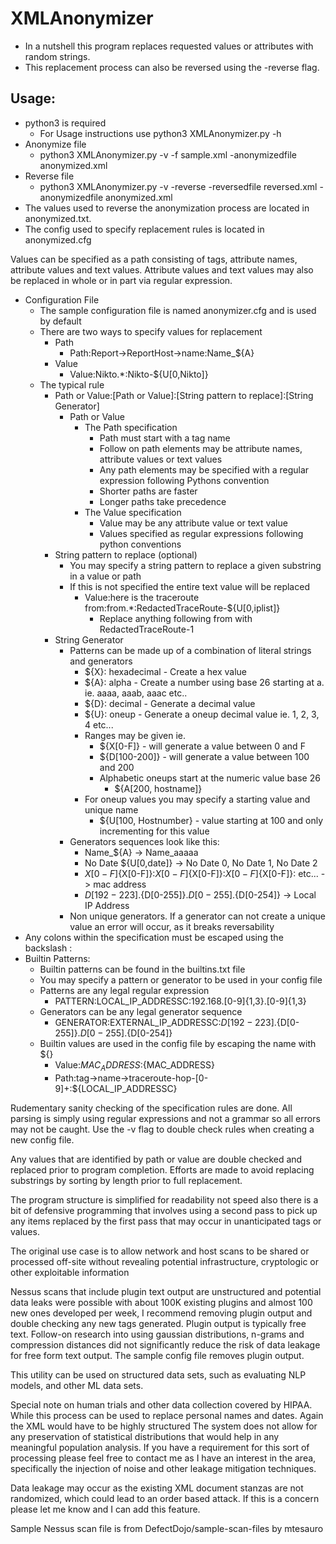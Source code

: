 # XMLAnonymizer
 * In a nutshell this program replaces requested values or attributes with random strings.
 * This replacement process can also be reversed using the -reverse flag.

## Usage:
* python3 is required
  * For Usage instructions use python3 XMLAnonymizer.py -h
* Anonymize file
  * python3 XMLAnonymizer.py -v -f sample.xml -anonymizedfile anonymized.xml
* Reverse file
  * python3 XMLAnonymizer.py -v -reverse -reversedfile reversed.xml -anonymizedfile anonymized.xml
* The values used to reverse the anonymization process are located in anonymized.txt.
* The config used to specify replacement rules is located in anonymized.cfg 

 Values can be specified as a path consisting of tags, attribute names, attribute values and text values.
 Attribute values and text values may also be replaced in whole or in part via regular expression.
 
 * Configuration File
   * The sample configuration file is named anonymizer.cfg and is used by default
   * There are two ways to specify values for replacement
     * Path 
       * Path:Report->ReportHost->name:Name_${A}
     * Value
       * Value:Nikto.*:Nikto-${U[0,Nikto]}
   * The typical rule
     * Path or Value:[Path or Value]:[String pattern to replace]:[String Generator]
        * Path or Value 
           * The Path specification
              * Path must start with a tag name
              * Follow on path elements may be attribute names, attribute values or text values
              * Any path elements may be specified with a regular expression following Pythons convention
              * Shorter paths are faster
              * Longer paths take precedence
           * The Value specification
              * Value may be any attribute value or text value
              * Values specified as regular expressions following python conventions         
     * String pattern to replace (optional)
          * You may specify a string pattern to replace a given substring in a value or path
          * If this is not specified the entire text value will be replaced
             * Value:here is the traceroute from\:from.*:RedactedTraceRoute-${U[0,iplist]}
                * Replace anything following from with RedactedTraceRoute-1
     * String Generator
        * Patterns can be made up of a combination of literal strings and generators
            * ${X}: hexadecimal - Create a hex value 
            * ${A}: alpha - Create a number using base 26 starting at a. ie. aaaa, aaab, aaac etc..
            * ${D}: decimal - Generate a decimal value
            * ${U}: oneup - Generate a oneup decimal value ie. 1, 2, 3, 4 etc...
            * Ranges may be given ie. 
               * ${X[0-F]} - will generate a value between 0 and F
               * ${D[100-200]} - will generate a value between 100 and 200
               * Alphabetic oneups start at the numeric value base 26 
                  * ${A[200, hostname]}
            * For oneup values you may specify a starting value and unique name
               * ${U[100, Hostnumber} - value starting at 100 and only incrementing for this value
       * Generators sequences look like this:
           * Name_${A} -> Name_aaaaa
           * No Date ${U[0,date]} -> No Date 0, No Date 1, No Date 2
           * ${X[0-F]}${X[0-F]}\:${X[0-F]}${X[0-F]}\:${X[0-F]}${X[0-F]}\: etc... -> mac address
           * ${D[192-223]}.${D[0-255]}.${D[0-255]}.${D[0-254]} -> Local IP Address
       * Non unique generators. If a generator can not create a unique value an error will occur, as it breaks reversability
* Any colons within the specification must be escaped using the backslash \:
* Builtin Patterns:
	* Builtin patterns can be found in the builtins.txt file
	* You may specify a pattern or generator to be used in your config file
	* Patterns are any legal regular expression
		* PATTERN:LOCAL_IP_ADDRESSC:192\.168\.[0-9]{1,3}\.[0-9]{1,3}
	* Generators can be any legal generator sequence
		* GENERATOR:EXTERNAL_IP_ADDRESSC:${D[192-223]}.${D[0-255]}.${D[0-255]}.${D[0-254]}     
    * Builtin values are used in the config file by escaping the name with ${}
        * Value:${MAC_ADDRESS}:${MAC_ADDRESS}
        * Path:tag->name->traceroute-hop-[0-9]+:${LOCAL_IP_ADDRESSC}
 
Rudementary sanity checking of the specification rules are done. All parsing is simply using regular expressions and not a grammar so all errors may not be caught. Use the -v flag to double check rules when creating a new config file.

Any values that are identified by path or value are double checked and replaced prior to program completion. Efforts are made to avoid replacing substrings by sorting by length prior to full replacement.

The program structure is simplified for readability not speed also there is a bit of defensive programming that involves using a second pass to pick up any items replaced by the first pass that may occur in unanticipated tags or values.

The original use case is to allow network and host scans to be shared or processed off-site without revealing potential infrastructure, cryptologic or other exploitable information

Nessus scans that include plugin text output are unstructured and potential data leaks were possible with about 100K existing plugins and almost 100 new ones developed per week, I recommend removing plugin output and double checking any new tags generated. Plugin output is typically free text. Follow-on research into using gaussian distributions, n-grams and compression distances did not significantly reduce the risk of data leakage for free form text output. The sample config file removes plugin output.

This utility can be used on structured data sets, such as evaluating NLP models, and other ML data sets.

Special note on human trials and other data collection covered by HIPAA. While this process can be used to replace personal names and dates. Again the XML would have to be highly structured The system does not allow for any preservation of statistical distributions that would help in any meaningful population analysis.  If you have a requirement for this sort of processing please feel free to contact me as I have an interest in the area, specifically the injection of noise and other leakage mitigation techniques.

Data leakage may occur as the existing XML document stanzas are not randomized, which could lead to an order based attack. If this is a concern please let me know and I can add this feature.

Sample Nessus scan file is from DefectDojo/sample-scan-files by mtesauro
